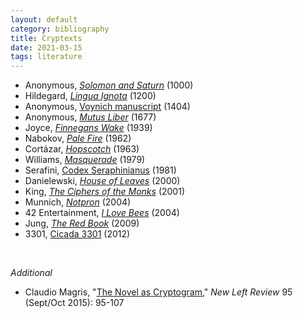 ```yaml
---
layout: default
category: bibliography
title: Cryptexts
date: 2021-03-15
tags: literature
---
```


* Anonymous, [*Solomon and Saturn*](https://en.wikipedia.org/wiki/Solomon_and_Saturn) (1000)
* Hildegard,  [*Lingua Ignota*](https://en.wikipedia.org/wiki/Lingua_Ignota) (1200)
* Anonymous, [Voynich manuscript](https://en.wikipedia.org/wiki/Voynich_manuscript) (1404)
* Anonymous, [*Mutus Liber*](https://en.wikipedia.org/wiki/Mutus_Liber) (1677)
* Joyce, [*Finnegans Wake*](https://en.wikipedia.org/wiki/Finnegans_Wake) (1939)
* Nabokov, [*Pale Fire*](https://en.wikipedia.org/wiki/Pale_Fire) (1962)
* Cortázar, [*Hopscotch*](https://en.wikipedia.org/wiki/Hopscotch_(Cort%C3%A1zar_novel)) (1963)
* Williams, [*Masquerade*](https://en.wikipedia.org/wiki/Masquerade_(book)) (1979)
* Serafini, [Codex Seraphinianus](https://en.wikipedia.org/wiki/Codex_Seraphinianus) (1981)
* Danielewski, [*House of Leaves*](https://en.wikipedia.org/wiki/House_of_Leaves) (2000)
* King, [*The Ciphers of the Monks*](http://www.davidaking.org/Ciphers.htm) (2001)
* Munnich, [*Notpron*](https://en.wikipedia.org/wiki/Notpron) (2004)
* 42 Entertainment, [*I Love Bees*](https://en.wikipedia.org/wiki/I_Love_Bees) (2004)
* Jung, [*The Red Book*](https://en.wikipedia.org/wiki/The_Red_Book_(Jung)) (2009)
* 3301, [Cicada 3301](https://en.wikipedia.org/wiki/Cicada_3301) (2012)

<br>

*Additional*

* Claudio Magris, "[The Novel as Cryptogram](https://newleftreview.org/issues/ii95/articles/claudio-magris-the-novel-as-cryptogram)," *New Left Review* 95 (Sept/Oct 2015): 95-107
